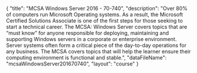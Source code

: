 {
	"title": "MCSA Windows Server 2016 - 70-740",
	"description": "Over 80% of computers run Microsoft Operating systems. As a result, the Microsoft Certified Solutions Associate is one of the first steps for those seeking to start a technical career. The MCSA: Windows Server covers topics that are “must know” for anyone responsible for deploying, maintaining and supporting Windows servers in a corporate or enterprise environment. Server systems often form a critical piece of the day-to-day operations for any business. The MCSA covers topics that will help the learner ensure their computing environment is functional and stable.",
	"dataFileName": "mcsaWindowsServer201670740",
	"layout": "course"
}